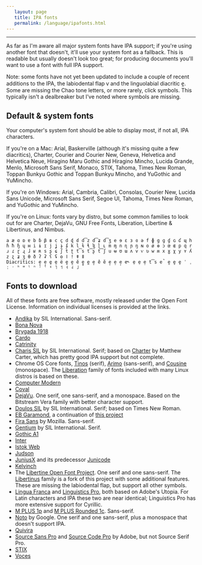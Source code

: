 ```yaml
---
   layout: page
   title: IPA fonts
   permalink: /language/ipafonts.html
---
```


---

As far as I'm aware all major system fonts have IPA support; if you're using another font that doesn't, it'll use your system font as a fallback. This is readable but usually doesn't look too great; for producing documents you'll want to use a font with full IPA support.

Note: some fonts have not yet been updated to include a couple of recent additions to the IPA, the labiodental flap ⱱ and the linguolabial diacritic e̼. Some are missing the Chao tone letters, or more rarely, click symbols. This typically isn't a dealbreaker but I've noted where symbols are missing.

## Default & system fonts

Your computer's system font should be able to display most, if not all, IPA characters.

If you're on a Mac: Arial, Baskerville (although it's missing quite a few diacritics), Charter, Courier and Courier New, Geneva, Helvetica and Helvetica Neue, Hiragino Maru Gothic and Hiragino Mincho, Lucida Grande, Menlo, Microsoft Sans Serif, Monaco, STIX, Tahoma, Times New Roman, Toppan Bunkyu Gothic and Toppan Bunkyu Mincho, and YuGothic and YuMincho.

If you're on Windows: Arial, Cambria, Calibri, Consolas, Courier New, Lucida Sans Unicode, Microsoft Sans Serif, Segoe UI, Tahoma, Times New Roman, and YuGothic and YuMincho.

If you're on Linux: fonts vary by distro, but some common families to look out for are Charter, DejaVu, GNU Free Fonts, Liberation, Libertine & Libertinus, and Nimbus.

```
a æ ɑ ɒ ɐ b ɓ β ʙ c ç d ɖ ɗ d͡z d͡ʑ d͡ʒ e ɘ ɛ ɜ ɞ ə f ɸ g ɡ ɠ ɢ ʛ ɰ h ɦ ħ ɧ ɥ ʜ i ɨ ɪ j ʝ ɟ ʄ k l ɫ ɬ ɮ ɭ ʟ m ɱ n ɳ ɲ ŋ ɴ o ø ɵ ɔ œ ɶ p q r ɹ ɾ ɽ ɻ ɺ ʁ ʀ s ʂ ɕ ʃ t ʈ t͡s t͡ʂ t͡ʃ u ʉ ʊ ɯ ʌ v ⱱ ʋ w ʍ x ɣ χ y ʏ ʎ z ʐ ʑ ʒ θ ð ʔ ʡ ʕ ʢ ʘ ǀ ǃ ǂ ǁ
Diacritics: e̟ e̘ e̺ e̤ ë e̪ e̯ ĕ e̻ e̼ e̞ e̽ ẽ e̝ e̠ e̙ e˞ e̜ e̹ e̩ t͡s e̚ ḛ e̬ e̥ ˈ ˌ ː ˑ ʰ ʷ ˡ ⁿ ʲ ˤ ˠ ˥ ˦ ˧ ˨ ˩
```

## Fonts to download

All of these fonts are free software, mostly released under the Open Font License. Information on individual licenses is provided at the links.

- [Andika](https://software.sil.org/andika/) by SIL International. Sans-serif.
- [Bona Nova](http://bonanova.wtf/?lang=en)
- [Brygada 1918](https://fonts.google.com/specimen/Brygada+1918)
- [Cardo](https://fonts.google.com/specimen/Cardo)
- [Catrinity](https://catrinity-font.de/)
- [Charis SIL](https://software.sil.org/charis/) by SIL International. Serif; based on [Charter](https://practicaltypography.com/charter.html) by Matthew Carter, which has pretty good IPA support but not complete.
- Chrome OS Core fonts, [Tinos](https://fonts.google.com/specimen/Tinos) (serif), [Arimo](https://fonts.google.com/specimen/Arimo) (sans-serif), and [Cousine](https://fonts.google.com/specimen/Cousine) (monospace). The [Liberation](https://github.com/liberationfonts/liberation-fonts/releases) family of fonts included with many Linux distros is based on these.
- [Computer Modern](https://cm-unicode.sourceforge.io/)
- [Coval](https://github.com/StefanPeev/coval)
- [DejaVu](https://dejavu-fonts.github.io/). One serif, one sans-serif, and a monospace. Based on the Bitstream Vera family with better character support.
- [Doulos SIL](https://software.sil.org/doulos/) by SIL International. Serif; based on Times New Roman.
- [EB Garamond](https://github.com/octaviopardo/EBGaramond12), a continuation of [this project](http://www.georgduffner.at/ebgaramond/)
- [Fira Sans](https://fonts.google.com/specimen/Fira+Sans) by Mozilla. Sans-serif.
- [Gentium](https://software.sil.org/gentium/) by SIL International. Serif.
- [Gothic A1](https://fonts.google.com/specimen/Gothic+A1)
- [Inter](https://fonts.google.com/specimen/Inter)
- [Istok Web](https://fonts.google.com/specimen/Istok+Web)
- [Judson](https://fonts.google.com/specimen/Judson?)
- [JuniusX](https://github.com/psb1558/JuniusX-JuniusVF-font) and its predecessor [Junicode](https://junicode.sourceforge.io/)
- [Kelvinch](https://www.fontspace.com/kelvinch-font-f24055)
- The [Libertine Open Font Project](http://libertine-fonts.org/). One serif and one sans-serif. The [Libertinus](https://github.com/alerque/libertinus) family is a fork of this project with some additional features. These are missing the labiodental flap, but support all other symbols.
- [Lingua Franca](https://fontlibrary.org/en/font/lingua-franca) and [Linguistics Pro](https://fontlibrary.org/en/font/linguistics-pro), both based on Adobe's Utopia. For Latin characters and IPA these two are near identical; Linguistics Pro has more extensive support for Cyrillic.
- [M PLUS 1p](https://fonts.google.com/specimen/M+PLUS+1p) and [M PLUS Rounded 1c](https://fonts.google.com/specimen/M+PLUS+Rounded+1c). Sans-serif.
- [Noto](https://www.google.com/get/noto/) by Google. One serif and one sans-serif, plus a monospace that doesn't support IPA.
- [Quivira](http://en.quivira-font.com/)
- [Source Sans Pro](https://fonts.google.com/specimen/Source+Sans+Pro) and [Source Code Pro](https://fonts.google.com/specimen/Source+Code+Pro) by Adobe, but not Source Serif Pro.
- [STIX](https://www.stixfonts.org/)
- [Voces](https://fonts.google.com/specimen/Voces)
